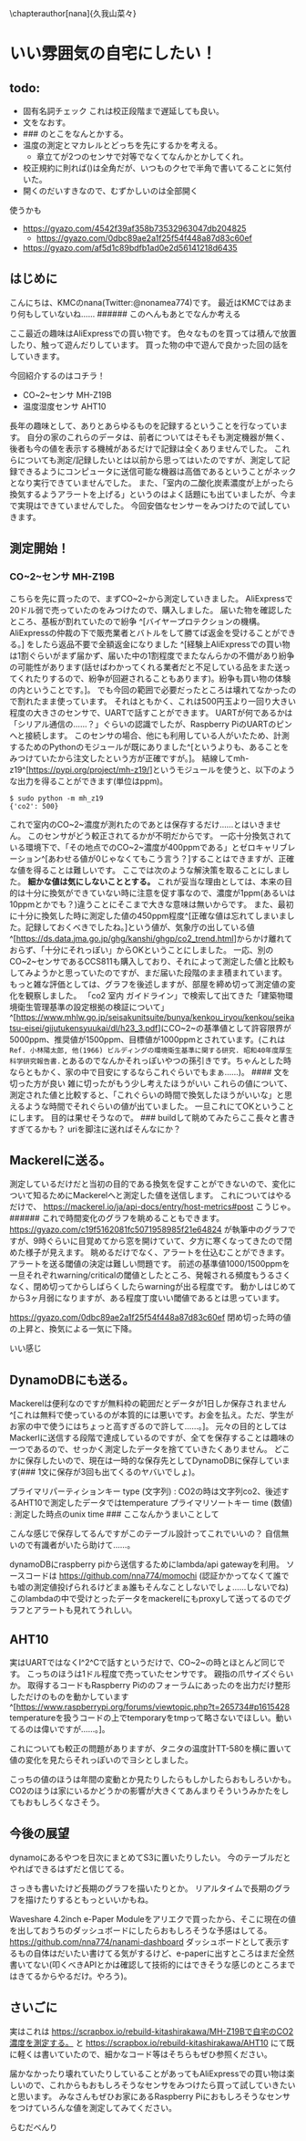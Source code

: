 \chapterauthor[nana]{久我山菜々}

# いい雰囲気の自宅にしたい！

## todo:

* 固有名詞チェック これは校正段階まで遅延しても良い。
* 文をなおす。
* \#\#\# のとこをなんとかする。
* 温度の測定とマカレルとどっちを先にするかを考える。
  * 章立てが2つのセンサで対等でなくてなんかとかしてくれ。
* 校正規約に則れば()は全角だが、いつものクセで半角で書いてることに気付いた。
* 開くのだいすきなので、むずかしいのは全部開く

使うかも

* https://gyazo.com/4542f39af358b73532963047db204825
  * https://gyazo.com/0dbc89ae2a1f25f54f448a87d83c60ef
* https://gyazo.com/af5d1c89bdfb1ad0e2d56141218d6435

## はじめに

こんにちは、KMCのnana(Twitter:\@nonamea774)です。
最近はKMCではあまり何もしていないね…… ###### このへんもあとでなんか考える

ここ最近の趣味はAliExpressでの買い物です。
色々なものを買っては積んで放置したり、触って遊んだりしています。
買った物の中で遊んで良かった回の話をしていきます。

今回紹介するのはコチラ！

* CO~2~センサ MH-Z19B
* 温度湿度センサ AHT10

長年の趣味として、ありとあらゆるものを記録するということを行なっています。
自分の家のこれらのデータは、前者についてはそもそも測定機器が無く、後者も今の値を表示する機械があるだけで記録は全くありませんでした。
これらについても測定/記録したいとは以前から思ってはいたのですが、測定して記録できるようにコンピュータに送信可能な機器は高価であるということがネックとなり実行できていませんでした。
また、「室内の二酸化炭素濃度が上がったら換気するようアラートを上げる」というのはよく話題にも出ていましたが、今まで実現はできていませんでした。
今回安価なセンサーをみつけたので試していきます。

## 測定開始！

### CO~2~センサ MH-Z19B

こちらを先に買ったので、まずCO~2~から測定していきました。
AliExpressで20ドル弱で売っていたのをみつけたので、購入しました。
届いた物を確認したところ、基板が割れていたので紛争
^[バイヤープロテクションの機構。AliExpressの仲裁の下で販売業者とバトルをして勝てば返金を受けることができる。]
をしたら返品不要で全額返金になりました
^[経験上AliExpressでの買い物は1割ぐらいがまず届かず、届いた中の1割程度でまたなんらかの不備があり紛争の可能性があります(話せばわかってくれる業者だと不足している品をまた送ってくれたりするので、紛争が回避されることもあります)。紛争も買い物の体験の内ということです。]。
でも今回の範囲で必要だったところは壊れてなかったので割れたまま使っています。
それはともかく、これは500円玉より一回り大きい程度の大きさのセンサで、UARTで話すことができます。
UARTが何であるかは「シリアル通信の……？」ぐらいの認識でしたが、Raspberry PiのUARTのピンへと接続します。
このセンサの場合、他にも利用している人がいたため、計測するためのPythonのモジュールが既にありました^[というよりも、あることをみつけていたから注文したという方が正確ですが。]。
結線してmh-z19^[<https://pypi.org/project/mh-z19/>]というモジュールを使うと、以下のような出力を得ることができます(単位はppm)。

```code
$ sudo python -m mh_z19
{'co2': 500}
```

これで室内のCO~2~濃度が測れたのであとは保存するだけ……とはいきません。
このセンサがどう較正されてるかが不明だからです。
一応十分換気されている環境下で、「その地点でのCO~2~濃度が400ppmである」とゼロキャリブレーション^[あわせる値が0じゃなくてもこう言う？]することはできますが、正確な値を得ることは難しいです。
ここでは次のような解決策を取ることにしました。
**細かな値は気にしないこととする。**
これが妥当な理由としては、本来の目的は十分に換気ができていない時に注意を促す事なので、濃度が1ppm(あるいは10ppmとかでも？)違うことにそこまで大きな意味は無いからです。
また、最初に十分に換気した時に測定した値の450ppm程度^[正確な値は忘れてしまいました。記録しておくべきでしたね。]という値が、気象庁の出している値
^[<https://ds.data.jma.go.jp/ghg/kanshi/ghgp/co2_trend.html>]からかけ離れておらず、「十分にそれっぽい」からOKということにしました。
一応、別のCO~2~センサであるCCS811も購入しており、それによって測定した値と比較もしてみようかと思っていたのですが、まだ届いた段階のまま積まれています。
もっと雑な評価としては、グラフを後述しますが、部屋を締め切って測定値の変化を観察しました。
「co2 室内 ガイドライン」で検索して出てきた「建築物環境衛生管理基準の設定根拠の検証について」^[<https://www.mhlw.go.jp/seisakunitsuite/bunya/kenkou_iryou/kenkou/seikatsu-eisei/gijutukensyuukai/dl/h23_3.pdf>]にCO~2~の基準値として許容限界が5000ppm、推奨値が1500ppm、目標値が1000ppmとされています。(これは`Ref. 小林陽太郎, 他(1966) ビルディングの環境衛生基準に関する研究. 昭和40年度厚生科学研究報告書.`とあるのでなんかそれっぽいやつの孫引きです。ちゃんとした時ならともかく、家の中で目安にするならこれぐらいでもまぁ……)。 #### 文を切った方が良い 雑に切ったがもう少し考えたほうがいい
これらの値について、測定された値と比較すると、「これぐらいの時間で換気したほうがいいな」と思えるような時間でそれぐらいの値が出ていました。
一旦これにてOKということにします。
目的は果せそうなので。 ### buildして眺めてみたらここ長々と書きすぎてるかも？ uriを脚注に送ればそんなにか？

## Mackerelに送る。

測定しているだけだと当初の目的である換気を促すことができないので、変化について知るためにMackerelへと測定した値を送信します。
これについてはやるだけで、 https://mackerel.io/ja/api-docs/entry/host-metrics#post こうじゃ。 ######
これで時間変化のグラフを眺めることもできます。
https://gyazo.com/c19f5162081fc5071958985f21e64824 が執筆中のグラフですが、9時ぐらいに目覚めてから窓を開けていて、夕方に寒くなってきたので閉めた様子が見えます。
眺めるだけでなく、アラートを仕込むことができます。
アラートを送る閾値の決定は難しい問題です。
前述の基準値1000/1500ppmを一旦それぞれwarning/criticalの閾値としたところ、発報される頻度もうるさくなく、閉め切ってからしばらくしたらwarningが出る程度です。
動かしはじめてから3ヶ月弱になりますが、ある程度丁度いい閾値であるとは思っています。

https://gyazo.com/0dbc89ae2a1f25f54f448a87d83c60ef 閉め切った時の値の上昇と、換気による一気に下降。

いい感じ

## DynamoDBにも送る。

Mackerelは便利なのですが無料枠の範囲だとデータが1日しか保存されません^[これは無料で使っているのが本質的には悪いです。お金を払え。ただ、学生がお家の中で使うにはちょっと高すぎるので許して……。]。
元々の目的としてはMackerlに送信する段階で達成しているのですが、全てを保存することは趣味の一つであるので、せっかく測定したデータを捨てていきたくありません。
どこかに保存したいので、現在は一時的な保存先としてDynamoDBに保存しています(### 1文に保存が3回も出てくるのヤバいでしょ)。

プライマリパーティションキー	type (文字列) : CO2の時は文字列co2、後述するAHT10で測定したデータではtemperature
プライマリソートキー	time (数値) : 測定した時点のunix time ### ここなんかうまいことして

こんな感じで保存してるんですがこのテーブル設計ってこれでいいの？ 自信無いので有識者がいたら助けて……。

dynamoDBにraspberry piから送信するためにlambda/api gatewayを利用。
ソースコードは https://github.com/nna774/momochi (認証かかってなくて誰でも嘘の測定値投げられるけどまぁ誰もそんなことしないでしょ……しないでね)
このlambdaの中で受けとったデータをmackerelにもproxyして送ってるのでグラフとアラートも見れてうれしい。

## AHT10

実はUARTではなくI^2^Cで話すというだけで、CO~2~の時とほとんど同じです。
こっちのほうは1ドル程度で売っていたセンサです。
親指の爪サイズぐらいか。
取得するコードもRaspberry Piののフォーラムにあったのを出力だけ整形しただけのものを動かしています^[<https://www.raspberrypi.org/forums/viewtopic.php?t=265734#p1615428> temperatureを扱うコードの上でtemporaryをtmpって略さないでほしい。動いてるのは偉いですが……。]。

これについても較正の問題がありますが、タニタの温度計TT-580を横に置いて値の変化を見たらそれっぽいのでヨシとしました。

こっちの値のほうは年間の変動とか見たりしたらもしかしたらおもしろいかも。
CO2のほうは家にいるかどうかの影響が大きくてあんまりそういうみかたをしてもおもしろくなさそう。

## 今後の展望

dynamoにあるやつを日次にまとめてS3に置いたりしたい。
今のテーブルだとやればできるはずだと信じてる。

さっきも書いたけど長期のグラフを描いたりとか。
リアルタイムで長期のグラフを描けたりするともっといいかもね。

Waveshare 4.2inch e-Paper Moduleをアリエクで買ったから、そこに現在の値を出しておうちのダッシュボードにしたらおもしろそうな予感はしてる。
https://github.com/nna774/nanami-dashboard ダッシュボードとして表示するもの自体はだいたい書けてる気がするけど、e-paperに出すところはまだ全然書いてない(叩くべきAPIとかは確認して技術的にはできそうな感じのところまではきてるからやるだけ。やろう)。

## さいごに

実はこれは
<https://scrapbox.io/rebuild-kitashirakawa/MH-Z19Bで自宅のCO2濃度を測定する。>
と
<https://scrapbox.io/rebuild-kitashirakawa/AHT10>
にて既に軽くは書いていたので、細かなコード等はそちらもぜひ参照ください。

届かなかったり壊れていたりしていることがあってもAliExpressでの買い物は楽しいので、これからもおもしろそうなセンサをみつけたら買って試していきたいと思います。
みなさんもぜひお家にあるRaspberry Piにおもしろそうなセンサをつけていろんな値を測定してみてください。

らむだべんり

